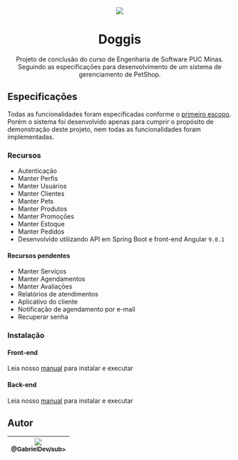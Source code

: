 <p align="center">
  <img src="https://bitbucket.org/GabrielDev/tcc-pucminas/raw/89c616fc4fa9eddf868951ac9aba12afb89fe95b/docs/doggis.png">
</p>
<h1 align="center">Doggis</h1>

<p align="center">
  Projeto de conclusão do curso de Engenharia de Software PUC Minas.<br>
  Seguindo as especificaçōes para desenvolvimento de um sistema de gerenciamento de PetShop.
</p>


## Especificaçōes
Todas as funcionalidades foram especificadas conforme o [primeiro escopo](/docs/Escopo_TCC_-_Opcao_1.pdf).
Porém o sistema foi desenvolvido apenas para cumprir o propósito de demonstração deste projeto, nem todas as funcionalidades foram implementadas.

### Recursos

 * Autenticação
 * Manter Perfis
 * Manter Usuários
 * Manter Clientes
 * Manter Pets
 * Manter Produtos
 * Manter Promoçōes
 * Manter Estoque
 * Manter Pedidos
 * Desenvolvido utilizando API em Spring Boot e front-end Angular `9.0.1`


#### Recursos pendentes

 * Manter Serviços
 * Manter Agendamentos
 * Manter Avaliaçōes
 * Relatórios de atendimentos
 * Aplicativo do cliente
 * Notificação de agendamento por e-mail
 * Recuperar senha


### Instalação

#### Front-end
Leia nosso [manual](/doggis-ui/README.md) para instalar e executar

#### Back-end
Leia nosso [manual](/doggis/README.md) para instalar e executar

## Autor

| [<img src="https://avatars0.githubusercontent.com/u/5470572?s=115&v=4"><br><sub>@GabrielDev/sub>](https://github.com/GabrielDev) |
| :---: |
